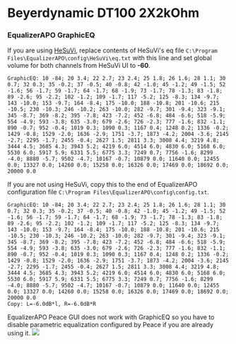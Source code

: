 # Beyerdynamic DT100 2X2kOhm
### EqualizerAPO GraphicEQ
If you are using [HeSuVi](https://sourceforge.net/projects/hesuvi/), replace contents of HeSuVi's eq file `C:\Program Files\EqualizerAPO\config\HeSuVi\eq.txt` with this line and set global volume for both channels from HeSuVi UI to **-60**.
```
GraphicEQ: 10 -84; 20 3.4; 22 2.7; 23 2.4; 25 1.8; 26 1.6; 28 1.1; 30 0.7; 32 0.3; 35 -0.2; 37 -0.5; 40 -0.8; 42 -1.0; 45 -1.2; 49 -1.5; 52 -1.6; 56 -1.7; 59 -1.7; 64 -1.7; 68 -1.9; 73 -1.7; 78 -1.3; 83 -1.8; 89 -2.6; 95 -2.2; 102 -1.2; 109 -1.7; 117 -5.2; 125 -8.3; 134 -9.7; 143 -10.0; 153 -9.7; 164 -8.4; 175 -10.0; 188 -10.8; 201 -10.6; 215 -10.5; 230 -10.3; 246 -10.2; 263 -10.0; 282 -9.7; 301 -9.4; 323 -9.1; 345 -8.7; 369 -8.2; 395 -7.8; 423 -7.2; 452 -6.8; 484 -6.6; 518 -5.9; 554 -4.9; 593 -3.8; 635 -3.0; 679 -2.6; 726 -2.3; 777 -1.6; 832 -1.1; 890 -0.7; 952 -0.4; 1019 0.3; 1090 0.3; 1167 0.4; 1248 0.2; 1336 -0.2; 1429 -0.8; 1529 -2.0; 1636 -2.9; 1751 -3.7; 1873 -4.2; 2004 -3.6; 2145 -2.7; 2295 -1.7; 2455 -0.4; 2627 1.5; 2811 3.3; 3008 4.4; 3219 4.8; 3444 4.5; 3685 4.3; 3943 5.2; 4219 6.0; 4514 6.0; 4830 6.0; 5168 6.0; 5530 6.0; 5917 5.9; 6331 5.5; 6775 3.3; 7249 0.7; 7756 -1.6; 8299 -4.0; 8880 -5.7; 9502 -4.7; 10167 -0.7; 10879 0.0; 11640 0.0; 12455 0.0; 13327 0.0; 14260 0.0; 15258 0.0; 16326 0.0; 17469 0.0; 18692 0.0; 20000 0.0
```
If you are not using HeSuVi, copy this to the end of EqualizerAPO configuration file `C:\Program Files\EqualizerAPO\config\config.txt`.
```
GraphicEQ: 10 -84; 20 3.4; 22 2.7; 23 2.4; 25 1.8; 26 1.6; 28 1.1; 30 0.7; 32 0.3; 35 -0.2; 37 -0.5; 40 -0.8; 42 -1.0; 45 -1.2; 49 -1.5; 52 -1.6; 56 -1.7; 59 -1.7; 64 -1.7; 68 -1.9; 73 -1.7; 78 -1.3; 83 -1.8; 89 -2.6; 95 -2.2; 102 -1.2; 109 -1.7; 117 -5.2; 125 -8.3; 134 -9.7; 143 -10.0; 153 -9.7; 164 -8.4; 175 -10.0; 188 -10.8; 201 -10.6; 215 -10.5; 230 -10.3; 246 -10.2; 263 -10.0; 282 -9.7; 301 -9.4; 323 -9.1; 345 -8.7; 369 -8.2; 395 -7.8; 423 -7.2; 452 -6.8; 484 -6.6; 518 -5.9; 554 -4.9; 593 -3.8; 635 -3.0; 679 -2.6; 726 -2.3; 777 -1.6; 832 -1.1; 890 -0.7; 952 -0.4; 1019 0.3; 1090 0.3; 1167 0.4; 1248 0.2; 1336 -0.2; 1429 -0.8; 1529 -2.0; 1636 -2.9; 1751 -3.7; 1873 -4.2; 2004 -3.6; 2145 -2.7; 2295 -1.7; 2455 -0.4; 2627 1.5; 2811 3.3; 3008 4.4; 3219 4.8; 3444 4.5; 3685 4.3; 3943 5.2; 4219 6.0; 4514 6.0; 4830 6.0; 5168 6.0; 5530 6.0; 5917 5.9; 6331 5.5; 6775 3.3; 7249 0.7; 7756 -1.6; 8299 -4.0; 8880 -5.7; 9502 -4.7; 10167 -0.7; 10879 0.0; 11640 0.0; 12455 0.0; 13327 0.0; 14260 0.0; 15258 0.0; 16326 0.0; 17469 0.0; 18692 0.0; 20000 0.0
Copy: L=-6.0dB*l, R=-6.0dB*R
```
EqualizerAPO Peace GUI does not work with GraphicEQ so you have to disable parametric equalization configured by Peace if you are already using it.
![](https://raw.githubusercontent.com/jaakkopasanen/AutoEq/master/results/Innerfidelity%202017/innerfidelity/onear/Beyerdynamic%20DT100%202X2kOhm/Beyerdynamic%20DT100%202X2kOhm.png)
